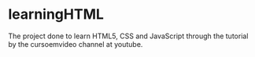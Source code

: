 learningHTML
============

The project done to learn HTML5, CSS and JavaScript through the tutorial by the cursoemvideo channel at youtube.
